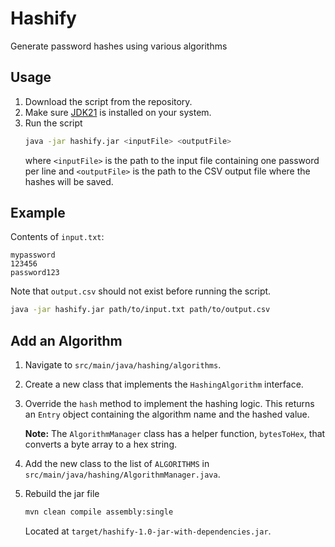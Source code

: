 # Hashify

Generate password hashes using various algorithms

## Usage

1. Download the script from the repository.
2. Make sure [JDK21](https://learn.microsoft.com/en-us/java/openjdk/download#openjdk-21) is installed on your system.
3. Run the script
   ```bash
   java -jar hashify.jar <inputFile> <outputFile>
   ```
   where `<inputFile>` is the path to the input file containing one password per line and `<outputFile>` is the path to
   the CSV output file where the hashes will be saved.

## Example

Contents of `input.txt`:

```
mypassword
123456
password123
```

Note that `output.csv` should not exist before running the script.

```bash
java -jar hashify.jar path/to/input.txt path/to/output.csv
```

## Add an Algorithm

1. Navigate to `src/main/java/hashing/algorithms`.
2. Create a new class that implements the `HashingAlgorithm` interface.
3. Override the `hash` method to implement the hashing logic. This returns an `Entry` object containing the algorithm
   name and the hashed value.

   **Note:** The `AlgorithmManager` class has a helper function, `bytesToHex`, that converts a byte array to a hex
   string.
4. Add the new class to the list of `ALGORITHMS` in `src/main/java/hashing/AlgorithmManager.java`.
5. Rebuild the jar file
    ```bash
    mvn clean compile assembly:single
    ```
   
   Located at `target/hashify-1.0-jar-with-dependencies.jar`.